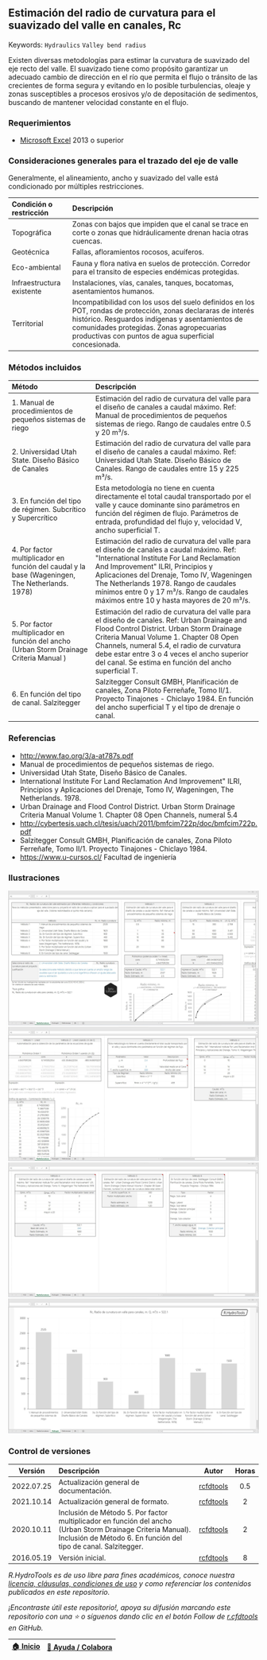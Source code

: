 ## Estimación del radio de curvatura para el suavizado del valle en canales, Rc
Keywords: `Hydraulics` `Valley bend radius` 

Existen diversas metodologías para estimar la curvatura de suavizado del eje recto del valle. El suavizado tiene como propósito garantizar un adecuado cambio de dirección en el río que permita el flujo o tránsito de las crecientes de forma segura y evitando en lo posible turbulencias, oleaje y zonas susceptibles a procesos erosivos y/o de depositación de sedimentos, buscando de mantener velocidad constante en el flujo.


### Requerimientos

* [Microsoft Excel](https://www.microsoft.com/en-us/microsoft-365/excel) 2013 o superior


### Consideraciones generales para el trazado del eje de valle

Generalmente, el alineamiento, ancho y suavizado del valle está condicionado por múltiples restricciones.

| Condición o restricción   | Descripción                                                                                                                                                                                                                                                               |
|:--------------------------|:--------------------------------------------------------------------------------------------------------------------------------------------------------------------------------------------------------------------------------------------------------------------------|
| Topográfica               | Zonas con bajos que impiden que el canal se trace en corte o zonas que hidráulicamente drenan hacia otras cuencas.                                                                                                                                                        |
| Geotécnica                | Fallas, afloramientos rocosos, acuíferos.                                                                                                                                                                                                                                 |
| Eco-ambiental             | Fauna y flora nativa en suelos de protección. Corredor para el transito de especies endémicas protegidas.                                                                                                                                                                 |
| Infraestructura existente | Instalaciones, vías, canales, tanques, bocatomas, asentamientos humanos.                                                                                                                                                                                                  |
| Territorial               | Incompatibilidad con los usos del suelo definidos en los POT, rondas de protección, zonas declararas de interés histórico. Resguardos indígenas y asentamientos de comunidades protegidas. Zonas agropecuarias productivas con puntos de agua superficial concesionada. |


### Métodos incluidos

| Método                                                                                          | Descripción                                                                                                                                                                                                                                                                                                                                                   |
|:------------------------------------------------------------------------------------------------|:--------------------------------------------------------------------------------------------------------------------------------------------------------------------------------------------------------------------------------------------------------------------------------------------------------------------------------------------------------------|
| 1. Manual de procedimientos de pequeños sistemas de riego                                       | Estimación del radio de curvatura del valle para el diseño de canales a caudal máximo. Ref: Manual de procedimientos de pequeños sistemas de riego. Rango de caudales entre 0.5 y 20 m³/s.                                                                                                                                                                    |                                                                                                                                                                    
| 2. Universidad Utah State. Diseño Básico de Canales                                             | Estimación del radio de curvatura del valle para el diseño de canales a caudal máximo. Ref: Universidad Utah State. Diseño Básico de Canales. Rango de caudales entre 15 y 225 m³/s.                                                                                                                                                                          |                                                                                                                                                                          
| 3. En función del tipo de régimen. Subcrítico y Supercrítico                                    | Esta metodología no tiene en cuenta directamente el total caudal transportado por el valle y cauce dominante sino parámetros en función del régimen de flujo. Parámetros de entrada, profundidad del flujo y, velocidad V, ancho superficial T.                                                                                                               |                                                                                                               
| 4. Por factor multiplicador en función del caudal y la base (Wageningen, The Netherlands. 1978) | Estimación del radio de curvatura del valle para el diseño de canales a caudal máximo. Ref: "International Institute For Land Reclamation And Improvement" ILRI, Principios y Aplicaciones del Drenaje, Tomo IV, Wageningen The Netherlands 1978. Rango de caudales mínimos entre 0 y 17 m³/s. Rango de caudales máximos entre 10 y hasta mayores de 20 m³/s. | 
| 5. Por factor multiplicador en función del ancho (Urban Storm Drainage Criteria Manual )        | Estimación del radio de curvatura del valle para el diseño de canales. Ref:  Urban Drainage and Flood Control District. Urban Storm Drainage Criteria Manual Volume 1. Chapter 08 Open Channels, numeral 5.4, el radio de curvatura debe estar entre 3 o 4 veces el ancho superior del canal. Se estima en función del ancho superficial T.                   |                   
| 6. En función del tipo de canal. Salzitegger                                                    | Salzitegger Consult GMBH, Planificación de canales, Zona Piloto Ferreñafe, Tomo II/1. Proyecto Tinajones - Chiclayo 1984. En función del ancho superficial T y el tipo de drenaje o canal.                                                                                                                                                                    |                                                                                                                                                                    


### Referencias

* http://www.fao.org/3/a-at787s.pdf
* Manual de procedimientos de pequeños sistemas de riego.
* Universidad Utah State, Diseño Básico de Canales.
* International Institute For Land Reclamation And Improvement" ILRI, Principios y Aplicaciones del Drenaje, Tomo IV, Wageningen, The Netherlands. 1978.
* Urban Drainage and Flood Control District. Urban Storm Drainage Criteria Manual Volume 1. Chapter 08 Open Channels, numeral 5.4
* http://cybertesis.uach.cl/tesis/uach/2011/bmfcim722p/doc/bmfcim722p.pdf
* Salzitegger Consult GMBH, Planificación de canales, Zona Piloto Ferreñafe, Tomo II/1. Proyecto Tinajones - Chiclayo 1984.
* https://www.u-cursos.cl/ Facultad de ingeniería


### Ilustraciones

![R.HydroTools.RadioCurvaturaValle.Screenshot1](https://github.com/rcfdtools/R.HydroTools/blob/main/RadioCurvaturaValle/Screenshot/Screenshot1.png)
![R.HydroTools.RadioCurvaturaValle.Screenshot2](https://github.com/rcfdtools/R.HydroTools/blob/main/RadioCurvaturaValle/Screenshot/Screenshot2.png)
![R.HydroTools.RadioCurvaturaValle.Screenshot3](https://github.com/rcfdtools/R.HydroTools/blob/main/RadioCurvaturaValle/Screenshot/Screenshot3.png)
![R.HydroTools.RadioCurvaturaValle.Screenshot4](https://github.com/rcfdtools/R.HydroTools/blob/main/RadioCurvaturaValle/Screenshot/Screenshot4.png)


### Control de versiones

| Versión     | Descripción                                                                                                                                                                    | Autor                                      | Horas |
|-------------|:-------------------------------------------------------------------------------------------------------------------------------------------------------------------------------|--------------------------------------------|:-----:|
| 2022.07.25  | Actualización general de documentación.                                                                                                                                        | [rcfdtools](https://github.com/rcfdtools)  |  0.5  |
| 2021.10.14  | Actualización general de formato.                                                                                                                                              | [rcfdtools](https://github.com/rcfdtools)  |   2   |
| 2020.10.11  | Inclusión de Método 5. Por factor multiplicador en función del ancho (Urban Storm Drainage Criteria Manual). Inclusión de Método 6. En función del tipo de canal. Salzitegger. | [rcfdtools](https://github.com/rcfdtools)  |   2   |
| 2016.05.19  | Versión inicial.                                                                                                                                                               | [rcfdtools](https://github.com/rcfdtools)  |   8   |

_R.HydroTools es de uso libre para fines académicos, conoce nuestra [licencia, cláusulas, condiciones de uso](https://github.com/rcfdtools/R.HydroTools/wiki/License) y como referenciar los contenidos publicados en este repositorio._

_¡Encontraste útil este repositorio!, apoya su difusión marcando este repositorio con una ⭐ o síguenos dando clic en el botón Follow de [r.cfdtools](https://github.com/rcfdtools) en GitHub._

| [:house: Inicio](https://github.com/rcfdtools/R.HydroTools/wiki) | [:beginner: Ayuda / Colabora](https://github.com/rcfdtools/R.HydroTools/discussions/22) |
|------------------------------------------------------------------|------------------------------------------------------------------------------|

